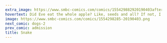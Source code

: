 ```yaml
---
extra_image: https://www.smbc-comics.com/comics/155429882920190403after.png
hovertext: Did Eve eat the whole apple? Like, seeds and all? If not, I feel like we shouldn't be on the hook for all these curses.
image: https://www.smbc-comics.com/comics/1554298285-20190403.png
next_comic: dogs-2
prev_comic: admission
title: Snake
---
```


